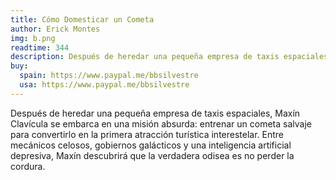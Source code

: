 ```yaml
---
title: Cómo Domesticar un Cometa
author: Erick Montes
img: b.png
readtime: 344
description: Después de heredar una pequeña empresa de taxis espaciales, Maxín Clavícula se embarca en una misión absurda...
buy:
  spain: https://www.paypal.me/bbsilvestre
  usa: https://www.paypal.me/bbsilvestre
---
```


Después de heredar una pequeña empresa de taxis espaciales, Maxín Clavícula se embarca en una misión absurda: entrenar un cometa salvaje para convertirlo en la primera atracción turística interestelar. Entre mecánicos celosos, gobiernos galácticos y una inteligencia artificial depresiva, Maxín descubrirá que la verdadera odisea es no perder la cordura.
